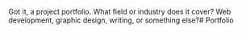 Got it, a project portfolio. What field or industry does it cover? Web development, graphic design, writing, or something else?# Portfolio
